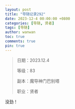 ```yaml
---
layout: post
title: "导随记录292"
date: 2023-12-4 00:00:00 +0800
categories: [导随, 贤者]
tags: [导随]
author: wanwan
toc: true
comments: true
pin: true
---
```

> 日期：2023.12.4
>
> 等级：83
>
> 副本：魔导神门巴别塔
>
> 职业：贤者

没劲！